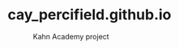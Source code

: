 # cay_percifield.github.io
Kahn Academy project
<!DOCTYPE html>
<html>
    <head>
        <meta charset="utf-8">
        <title>Project: Blog</title>
    </head>
    <body>
    <style>
    
    body{
        font-weight:bold;
        font-family:garamond;
        background-color:rgb(20, 11, 20);
        color:rgb(245, 41, 126);
        
       }
   
        .heading{
            color:rgb(23, 230, 161);
            font-family:courier;
            font-style:italic;
            
        }
        p{
           
            text-indent:50px;
            line-height:1.2;
        }
        
        .heading4{
            border:3px rgb(245, 41, 126) solid;
            font-family:monospace;
            font-size:19px;
            opacity:0.3;
        }
    
        
    </style>
        
        <h1 class="heading">Cay's  blog</h1>
        <a target="blank" href="https://www.youtube.com/watch?v=AWBaCbrlLSA&t=10s"><img src="https://www.kasandbox.org/programming-images/creatures/Winston.png" alt="winston from the javascript course"></a>

        <h3 class="heading">Contents</h3>
        <ul>
            <li><a href="#first-post">First post!</a></li>
            <li><a href="#second-post">Second post!</a></li>
        </ul>
        
        <h2 class="heading" id="first-post">First post</h2>
        <h4 class="heading4">08/2017</h4>
        
        <p>I had just abandoned ship. Capitalist war machine AT&T decided to cut commissions to authorized retailers in half. I had warned my team in time and we all found new jobs, in fact I was one of the last to leave.</p>
        <p>My new job was working for an awesome dude named Jeremy at Office Depot. If AT&T was a Capitalist war machine, Office Depot was a sinking Lusitania punctured by the torpedos of online retailers. "No that salary figure on GlassDoor takes into account the whole country like people in Alaska who need a bigger salary due to cost of living, a loaf of bread is like 10 bucks there I don't even make that kind of money....I'll be honest our sales are rough we won't bonus for at least a year". I accepted as soon as he extended the offer, the pay sucked, but the honesty was worth 100 bull $%*t promises of big easy money.  </p>
        
        <h2 class="heading" id="second-post">Second Post</h2>
        <h4 class="heading4">10/2017</h4>
        
        <p>After a depressing couple months wandering the isles of OD watching rich people berate sweet old ladies who happened to bet on the wrong employer I started looking harder than ever for a way out. I sold and fixed computers for OD, primarily to old folks who didn't know enought to realize that they had been charged 100$ to let a kid use the free version of software we will call "badware nibbles" to get the viruses off their computer. I thought to myself "I'm a smart guy why use this brain to manipulate people into buying electronics when I could develop the stuff that goes into them!".  So with hesitant confidence in my heart I googled how to learn to code and landed here on Kahn Academy. Now I'm kicking it with Pam and prepping for a coding bootcamp that, with any luck, will be my rope ladder attached to a helicopter that rescues me off the rooftop of retail and into the middle class!  
        
        
    </body>
</html>
